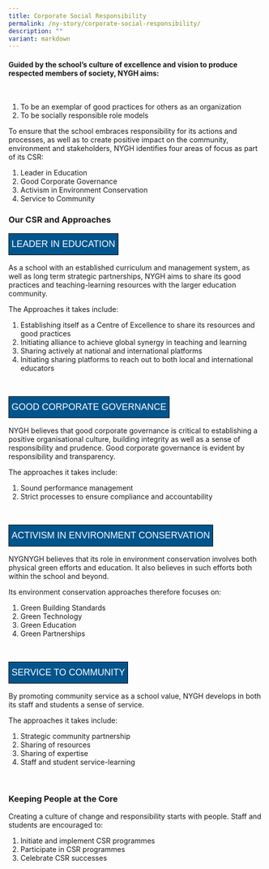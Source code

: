 ```yaml
---
title: Corporate Social Responsibility
permalink: /ny-story/corporate-social-responsibility/
description: ""
variant: markdown
---
```

#### Guided by the school’s culture of excellence and vision to produce respected members of society, NYGH aims:  
&nbsp;

<ol>
<li>To be an exemplar of good practices for others as an organization</li>
<li>To be socially responsible role models</li>
</ol>

To ensure that the school embraces responsibility for its actions and processes, as well as to create positive impact on the community, environment and stakeholders, NYGH identifies four areas of focus as part of its CSR:

<ol>
<li>Leader in Education</li>
<li>Good Corporate Governance</li>
<li>Activism in Environment Conservation</li>
<li>Service to Community</li>
</ol>

### Our CSR and Approaches

<style type="text/css">
.tg  {border-collapse:collapse;border-spacing:0;}
.tg td{border-color:black;border-style:solid;border-width:1px;font-family:Arial, sans-serif;
  overflow:hidden;padding:10px 5px;word-break:normal;}
.tg .tg-vpf5{background-color:#00558D;color:#FFF;text-align:left;vertical-align:top;font-size:18px;}
</style>

<table class="tg">  
<tbody>
<tr>
    <td class="tg-vpf5">LEADER IN EDUCATION</td>
  </tr>
	</tbody>
</table>
<p>As a school with an established curriculum and management system, as well as long term strategic partnerships, NYGH aims to share its good practices and teaching-learning resources with the larger education community.</p>
<p>The Approaches it takes include:</p>
<ol>
	<li>Establishing itself as a Centre of Excellence to share its resources and good practices</li>
	<li>Initiating alliance to achieve global synergy in teaching and learning</li>
	<li>Sharing actively at national and international platforms</li>
	<li>Initiating sharing platforms to reach out to both local and international educators
</li></ol>

<br>

<table class="tg">  
<tbody>
<tr>
    <td class="tg-vpf5">GOOD CORPORATE GOVERNANCE</td>
 </tr>
	</tbody>
</table>
<p>NYGH believes that good corporate governance is critical to establishing a positive organisational culture, building integrity as well as a sense of responsibility and prudence. Good corporate governance is evident by responsibility and transparency.</p>
<p>The approaches it takes include:</p>
<ol>
	<li>Sound performance management</li>
	<li>Strict processes to ensure compliance and accountability</li>
</ol>

<br>

<table class="tg">  
<tbody>
<tr>
    <td class="tg-vpf5">ACTIVISM IN ENVIRONMENT CONSERVATION </td>
  </tr>
	</tbody>
</table>
<p>NYGNYGH believes that its role in environment conservation involves both physical green efforts and education. It also believes in such efforts both within the school and beyond.</p>
<p>Its environment conservation approaches therefore focuses on:</p>
<ol>
	<li>Green Building Standards</li>
	<li>Green Technology</li>
	<li>Green Education</li>
	<li>Green Partnerships</li>
</ol>

<br>	

<table class="tg">  
<tbody>
<tr>
    <td class="tg-vpf5">SERVICE TO COMMUNITY </td>
  </tr>
	</tbody>
</table>
<p>By promoting community service as a school value, NYGH develops in both its staff and students a sense of service.</p>
<p>The approaches it takes include:</p>
<ol>
	<li>Strategic community partnership</li>
	<li>Sharing of resources</li>
	<li>Sharing of expertise</li>
	<li>Staff and student service-learning</li>
</ol>

<br>

### Keeping People at the Core


Creating a culture of change and responsibility starts with people. Staff and students are encouraged to:

1.  Initiate and implement CSR programmes
2.  Participate in CSR programmes
3.  Celebrate CSR successes